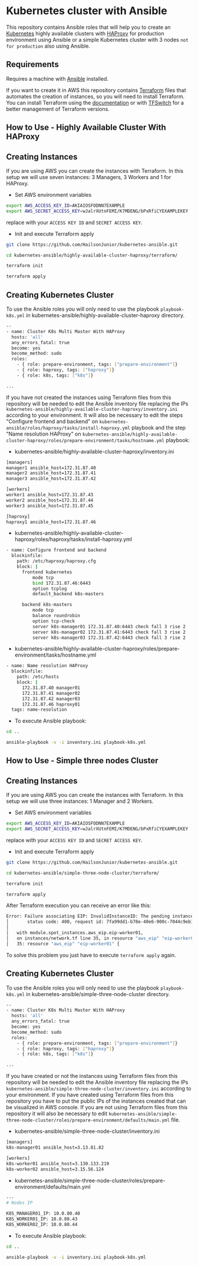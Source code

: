 # Kubernetes cluster with Ansible

This repository contains Ansible roles that will help you to create an [Kubernetes](https://kubernetes.io/) highly available clusters with [HAProxy](https://www.haproxy.com/) for production environment using Ansible or a simple Kubernetes cluster with 3 nodes ```not for production``` also using Ansible.

Requirements
------------
Requires a machine with [Ansible](https://docs.ansible.com/ansible/latest/installation_guide/intro_installation.html) installed.

If you want to create it in AWS this repository contains [Terraform](https://www.terraform.io/) files that automates the creation of instances, so you will need to install Terraform. You can install Terraform using the [documentation](https://learn.hashicorp.com/tutorials/terraform/install-cli) or with [TFSwitch](https://tfswitch.warrensbox.com/Install/) for a better management of Terraform versions.

How to Use - Highly Available Cluster With HAProxy
------------
Creating Instances
------------
If you are using AWS you can create the instances with Terraform.
In this setup we will use seven instances: 3 Managers, 3 Workers and 1 for HAProxy.

- Set AWS environment variables

```sh
export AWS_ACCESS_KEY_ID=AKIAIOSFODNN7EXAMPLE
export AWS_SECRET_ACCESS_KEY=wJalrXUtnFEMI/K7MDENG/bPxRfiCYEXAMPLEKEY
```
replace with your ```ACCESS KEY ID``` and ```SECRET ACCESS KEY```.

- Init and execute Terraform apply

```bash
git clone https://github.com/HailsonJunior/kubernetes-ansible.git

cd kubernetes-ansible/highly-available-cluster-haproxy/terraform/

terraform init

terraform apply
```
Creating Kubernetes Cluster
------------
To use the Ansible roles you will only need to use the playbook ```playbook-k8s.yml``` in kubernetes-ansible/highly-available-cluster-haproxy directory.

```bash
--
- name: Cluster K8s Multi Master With HAProxy
  hosts: 'all'
  any_errors_fatal: true
  become: yes
  become_method: sudo
  roles:
    - { role: prepare-environment, tags: ["prepare-environment"]}
    - { role: haproxy, tags: ["haproxy"]}
    - { role: k8s, tags: ["k8s"]}

... 
```

If you have not created the instances using Terraform files from this repository will be needed to edit the Ansible inventory file replacing the IPs ```kubernetes-ansible/highly-available-cluster-haproxy/inventory.ini``` according to your environment. It will also be necessary to edit the steps "Configure frontend and backend" on ```kubernetes-ansible/roles/haproxy/tasks/install-haproxy.yml``` playbook and the step "Name resolution HAProxy" on ```kubernetes-ansible/highly-available-cluster-haproxy/roles/prepare-environment/tasks/hostname.yml``` playbook:

- kubernetes-ansible/highly-available-cluster-haproxy/inventory.ini
```bash
[managers]
manager1 ansible_host=172.31.87.40
manager2 ansible_host=172.31.87.41
manager3 ansible_host=172.31.87.42

[workers]
worker1 ansible_host=172.31.87.43
worker2 ansible_host=172.31.87.44
worker3 ansible_host=172.31.87.45

[haproxy]
haproxy1 ansible_host=172.31.87.46
```

- kubernetes-ansible/highly-available-cluster-haproxy/roles/haproxy/tasks/install-haproxy.yml
```bash
- name: Configure frontend and backend
  blockinfile:
    path: /etc/haproxy/haproxy.cfg
    block: |
      frontend kubernetes
          mode tcp
          bind 172.31.87.46:6443
          option tcplog
          default_backend k8s-masters

      backend k8s-masters
          mode tcp
          balance roundrobin
          option tcp-check
          server k8s-manager01 172.31.87.40:6443 check fall 3 rise 2
          server k8s-manager02 172.31.87.41:6443 check fall 3 rise 2
          server k8s-manager03 172.31.87.42:6443 check fall 3 rise 2
```

- kubernetes-ansible/highly-available-cluster-haproxy/roles/prepare-environment/tasks/hostname.yml
```bash
- name: Name resolution HAProxy
  blockinfile:
    path: /etc/hosts
    block: |
      172.31.87.40 manager01
      172.31.87.41 manager02
      172.31.87.42 manager03
      172.31.87.46 haproxy01
  tags: name-resolution
```

- To execute Ansible playbook:

```bash
cd ..

ansible-playbook -v -i inventory.ini playbook-k8s.yml
```

How to Use - Simple three nodes Cluster 
------------
Creating Instances
------------
If you are using AWS you can create the instances with Terraform.
In this setup we will use three instances: 1 Manager and 2 Workers.

- Set AWS environment variables

```bash
export AWS_ACCESS_KEY_ID=AKIAIOSFODNN7EXAMPLE
export AWS_SECRET_ACCESS_KEY=wJalrXUtnFEMI/K7MDENG/bPxRfiCYEXAMPLEKEY
```
replace with your ```ACCESS KEY ID``` and ```SECRET ACCESS KEY```.

- Init and execute Terraform apply

```bash
git clone https://github.com/HailsonJunior/kubernetes-ansible.git

cd kubernetes-ansible/simple-three-node-cluster/terraform/

terraform init

terraform apply
```

After Terraform execution you can receive an error like this:

```bash
Error: Failure associating EIP: InvalidInstanceID: The pending instance 'i-0aebd92ecc52f11c6' is not in a valid state for this operation.
│       status code: 400, request id: 7fa99dd1-b78e-40e6-900c-7044c9eb17fd
│ 
│   with module.spot_instances.aws_eip.eip-worker01,
│   on instances/network.tf line 35, in resource "aws_eip" "eip-worker01":
│   35: resource "aws_eip" "eip-worker01" {
```

To solve this problem you just have to execute ```terraform apply``` again.

Creating Kubernetes Cluster
------------
To use the Ansible roles you will only need to use the playbook ```playbook-k8s.yml``` in kubernetes-ansible/simple-three-node-cluster directory.

```bash
--
- name: Cluster K8s Multi Master With HAProxy
  hosts: 'all'
  any_errors_fatal: true
  become: yes
  become_method: sudo
  roles:
    - { role: prepare-environment, tags: ["prepare-environment"]}
    - { role: haproxy, tags: ["haproxy"]}
    - { role: k8s, tags: ["k8s"]}

... 
```

If you have created or not the instances using Terraform files from this repository will be needed to edit the Ansible inventory file replacing the IPs ```kubernetes-ansible/simple-three-node-cluster/inventory.ini``` according to your environment. If you have created using Terraform files from this repository you have to put the public IPs of the instances created that can be visualized in AWS console. If you are not using Terraform files from this repository it will also be necessary to edit ```kubernetes-ansible/simple-three-node-cluster/roles/prepare-environment/defaults/main.yml``` file.

- kubernetes-ansible/simple-three-node-cluster/inventory.ini
```bash
[managers]
k8s-manager01 ansible_host=3.13.81.82

[workers]
k8s-worker01 ansible_host=3.130.133.219
k8s-worker02 ansible_host=3.15.56.124
```

- kubernetes-ansible/simple-three-node-cluster/roles/prepare-environment/defaults/main.yml
```bash
---
# Nodes IP

K8S_MANAGER01_IP: 10.0.80.40
K8S_WORKER01_IP: 10.0.80.43
K8S_WORKER02_IP: 10.0.80.44
```

- To execute Ansible playbook:

```bash
cd ..

ansible-playbook -v -i inventory.ini playbook-k8s.yml
```
